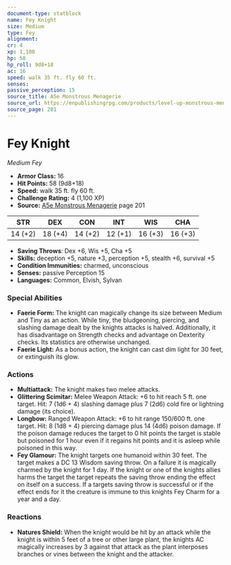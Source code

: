 ```yaml
---
document-type: statblock
name: Fey Knight
size: Medium
type: Fey
alignment: 
cr: 4
xp: 1,100
hp: 58
hp_roll: 9d8+18
ac: 16
speed: walk 35 ft. fly 60 ft.
senses: 
passive_perception: 15
source_title: A5e Monstrous Menagerie
source_url: https://enpublishingrpg.com/products/level-up-monstrous-menagerie-a5e
source_page: 201
---
```


# Fey Knight

*Medium* *Fey*

- **Armor Class:** 16
- **Hit Points:** 58 (9d8+18)
- **Speed:** walk 35 ft. fly 60 ft.
- **Challenge Rating:** 4 (1,100 XP)
- **Source:** [A5e Monstrous Menagerie](https://enpublishingrpg.com/products/level-up-monstrous-menagerie-a5e) page 201

| STR | DEX | CON | INT | WIS | CHA |
| --- | --- | --- | --- | --- | --- |
| 14 (+2) | 18 (+4) | 14 (+2) | 12 (+1) | 16 (+3) | 16 (+3) |

- **Saving Throws**: Dex +6, Wis +5, Cha +5
- **Skills:** deception +5, nature +3, perception +5, stealth +6, survival +5
- **Condition Immunities:** charmed, unconscious
- **Senses:** passive Perception 15
- **Languages:** Common, Elvish, Sylvan

### Special Abilities

- **Faerie Form:** The knight can magically change its size between Medium and Tiny as an action. While tiny, the bludgeoning, piercing, and slashing damage dealt by the knights attacks is halved. Additionally, it has disadvantage on Strength checks and advantage on Dexterity checks. Its statistics are otherwise unchanged.
- **Faerie Light:** As a bonus action, the knight can cast dim light for 30 feet, or extinguish its glow.

### Actions

- **Multiattack:** The knight makes two melee attacks.
- **Glittering Scimitar:** Melee Weapon Attack: +6 to hit  reach 5 ft.  one target. Hit: 7 (1d6 + 4) slashing damage plus 7 (2d6) cold  fire  or lightning damage (its choice).
- **Longbow:** Ranged Weapon Attack: +6 to hit  range 150/600 ft.  one target. Hit: 8 (1d8 + 4) piercing damage plus 14 (4d6) poison damage. If the poison damage reduces the target to 0 hit points  the target is stable but poisoned for 1 hour  even if it regains hit points  and it is asleep while poisoned in this way.
- **Fey Glamour:** The knight targets one humanoid within 30 feet. The target makes a DC 13 Wisdom saving throw. On a failure  it is magically charmed by the knight for 1 day. If the knight or one of the knights allies harms the target  the target repeats the saving throw  ending the effect on itself on a success. If a targets saving throw is successful  or if the effect ends for it  the creature is immune to this knights Fey Charm for a year and a day.

### Reactions

- **Natures Shield:** When the knight would be hit by an attack while the knight is within 5 feet of a tree or other large plant, the knights AC magically increases by 3 against that attack as the plant interposes branches or vines between the knight and the attacker.
